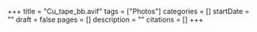 +++
title = "Cu_tape_bb.avif"
tags = ["Photos"]
categories = []
startDate = ""
draft = false
pages = []
description = ""
citations = []
+++
